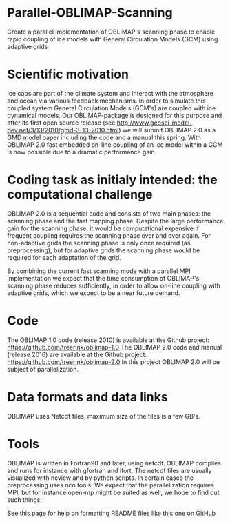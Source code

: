 # Parallel-OBLIMAP-Scanning
Create a parallel implementation of OBLIMAP's scanning phase to enable rapid coupling of ice models with General Circulation Models (GCM) using adaptive grids

# Scientific motivation
Ice caps are part of the climate system and interact with the atmosphere and
ocean via various feedback mechanisms. In order to simulate this coupled
system General Circulation Models (GCM's) are coupled with ice dynamical
models. Our OBLIMAP-package is designed for this purpose and after its first
open source release (see http://www.geosci-model-dev.net/3/13/2010/gmd-3-13-2010.html) 
we will submit OBLIMAP 2.0 as a GMD model paper including the
code and a manual this spring. With OBLIMAP 2.0 fast embedded on-line
coupling of an ice model within a GCM is now possible due to a dramatic
performance gain.

# Coding task as initialy intended: the computational challenge
OBLIMAP 2.0 is a sequential code and consists of two main phases: the
scanning phase and the fast mapping phase. Despite the large performance gain
for the scanning phase, it would be computational expensive if frequent coupling
requires the scanning phase over and over again. For non-adaptive grids the
scanning phase is only once required (as preprocessing), but for adaptive grids
the scanning phase would be required for each adaptation of the grid.

By combining the current fast scanning mode with a parallel MPI implementation
we expect that the time consumption of OBLIMAP's scanning phase reduces
sufficiently, in order to allow on-line coupling with adaptive grids, which we expect
to be a near future demand.

# Code
The OBLIMAP 1.0 code (release 2010) is available at the Github project: https://github.com/treerink/oblimap-1.0
The OBLIMAP 2.0 code and manual (release 2016) are available at the Github project: https://github.com/treerink/oblimap-2.0
In this project OBLIMAP 2.0 will be subject of parallelization.

# Data formats and data links
OBLIMAP uses Netcdf files, maximum size of the files is a few GB's.

# Tools
OBLIMAP is written in Fortran90 and later, using netcdf. OBLIMAP compiles and
runs for instance with gfortran and ifort. The netcdf files are usually visualized
with ncview and by python scripts. In certain cases the preprocessing uses nco
tools. We expect that the parallelization requires MPI, but for instance open-mp 
might be suited as well, we hope to find out such things.

See [this](https://help.github.com/articles/basic-writing-and-formatting-syntax/) page for help on formatting README files like this one on GitHub
